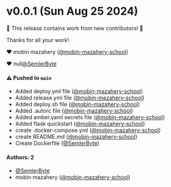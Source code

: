 # v0.0.1 (Sun Aug 25 2024)

:tada: This release contains work from new contributors! :tada:

Thanks for all your work!

:heart: mobin mazahery ([@mobin-mazahery-school](https://github.com/mobin-mazahery-school))

:heart: null[@SemlerByte](https://github.com/SemlerByte)

#### ⚠️ Pushed to `main`

- Added deploy.yml file ([@mobin-mazahery-school](https://github.com/mobin-mazahery-school))
- Added release.yml file ([@mobin-mazahery-school](https://github.com/mobin-mazahery-school))
- Added deploy.sh file ([@mobin-mazahery-school](https://github.com/mobin-mazahery-school))
- Added .autorc file ([@mobin-mazahery-school](https://github.com/mobin-mazahery-school))
- Added amber.yaml secrets file ([@mobin-mazahery-school](https://github.com/mobin-mazahery-school))
- Added flask quickstart ([@mobin-mazahery-school](https://github.com/mobin-mazahery-school))
- create .docker-compose.yml ([@mobin-mazahery-school](https://github.com/mobin-mazahery-school))
- create README.md ([@mobin-mazahery-school](https://github.com/mobin-mazahery-school))
- Create Dockerfile ([@SemlerByte](https://github.com/SemlerByte))

#### Authors: 2

- [@SemlerByte](https://github.com/SemlerByte)
- mobin mazahery ([@mobin-mazahery-school](https://github.com/mobin-mazahery-school))

